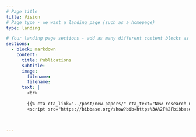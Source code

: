 ```yaml
---
# Page title
title: Vision
# Page type - we want a landing page (such as a homepage)
type: landing

# Your landing page sections - add as many different content blocks as you like
sections:     
  - block: markdown
    content:
      title: Publications
      subtitle: 
      image:
        filename: 
        filename: 
      text: |
        <br>
        
        {{% cta cta_link="../post/new-papers/" cta_text="New research update →" %}}
        <script src="https://bibbase.org/show?bib=https%3A%2F%2Fbibbase.org%2Fnetwork%2Ffiles%2FFQYsCrkK6PpzzbyFA&noBootstrap=1&jsonp=1"></script>

 
           
---
```

